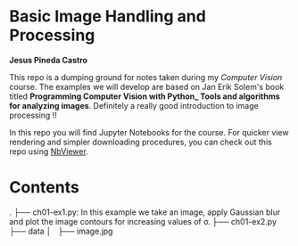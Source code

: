 # Basic Image Handling and Processing

**Jesus Pineda Castro**

This repo is a dumping ground for notes taken during my *Computer Vision* course. The examples we will develop are based on Jan Erik Solem's book titled **Programming Computer Vision with Python_ Tools and algorithms for analyzing images**. Definitely a really good introduction to image processing !!

In this repo you will find Jupyter Notebooks for the course. For quicker view rendering and simpler downloading procedures, you can check out this repo using [NbViewer](http://nbviewer.jupyter.org).

# Contents
.
	├── ch01-ex1.py: In this example we take an image, apply Gaussian blur and plot the image contours for increasing values of σ. 
	├── ch01-ex2.py
	├── data
	│   ├── image.jpg
